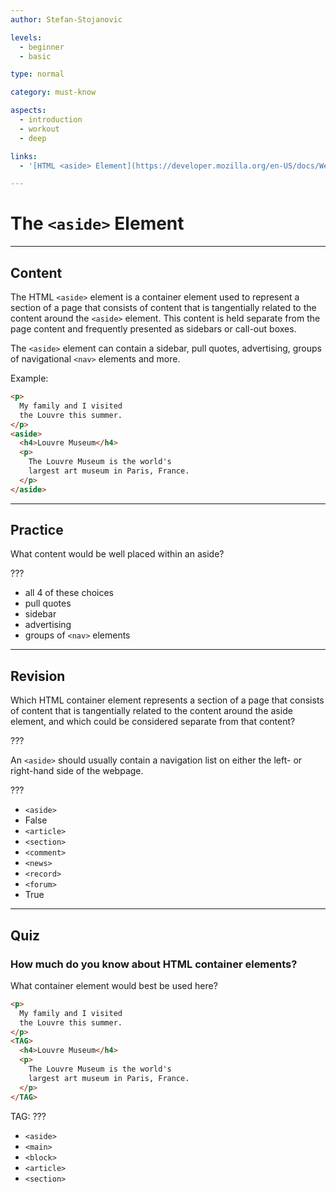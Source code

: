 ```yaml
---
author: Stefan-Stojanovic

levels:
  - beginner
  - basic

type: normal

category: must-know

aspects:
  - introduction
  - workout
  - deep

links:
  - '[HTML <aside> Element](https://developer.mozilla.org/en-US/docs/Web/HTML/Element/aside){documentation}'

---
```

# The `<aside>` Element
---
## Content

The HTML `<aside>` element is a container element used to represent a section of a page that consists of content that is tangentially related to the content around the `<aside>` element. This content is held separate from the page content and frequently presented as sidebars or call-out boxes.

The `<aside>` element can contain a sidebar, pull quotes, advertising, groups of navigational `<nav>` elements and more.

Example:
```html
<p>
  My family and I visited
  the Louvre this summer.
</p>
<aside>
  <h4>Louvre Museum</h4>
  <p>
    The Louvre Museum is the world's
    largest art museum in Paris, France.
  </p>
</aside>
```

---
## Practice

What content would be well placed within an aside?

???

* all 4 of these choices
* pull quotes
* sidebar
* advertising
* groups of `<nav>` elements

---
## Revision

Which HTML container element represents a section of a page that consists of content that is tangentially related to the content around the aside element, and which could be considered separate from that content?

???

An `<aside>` should usually contain a navigation list on either the left- or right-hand side of the webpage.

???

* `<aside>`
* False
* `<article>`
* `<section>`
* `<comment>`
* `<news>`
* `<record>`
* `<forum>`
* True

---
## Quiz

### How much do you know about HTML container elements?

What container element would best be used here?

```html
<p>
  My family and I visited
  the Louvre this summer.
</p>
<TAG>
  <h4>Louvre Museum</h4>
  <p>
    The Louvre Museum is the world's
    largest art museum in Paris, France.
  </p>
</TAG>
```

TAG: ???

* `<aside>`
* `<main>`
* `<block>`
* `<article>`
* `<section>`
 

